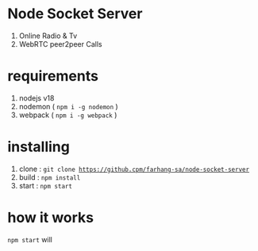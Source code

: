 # Node Socket Server
1. Online Radio & Tv
2. WebRTC peer2peer Calls

# requirements 
1. nodejs v18
2. nodemon ( <code>npm i -g nodemon</code> )
3. webpack ( <code>npm i -g webpack</code> )

# installing
1. clone : <code>git clone https://github.cpm/farhang-sa/node-socket-server</code>
2. build : <code>npm install</code>
3. start : <code>npm start</code>

#
# how it works
<p><code>npm start</code> will </p>
